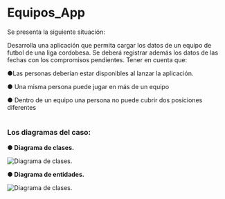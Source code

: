 # Equipos_App

Se presenta la siguiente situación:

 Desarrolla una aplicación que permita cargar los datos de un equipo de futbol de una liga cordobesa. Se deberá registrar además los datos de las fechas con los compromisos pendientes. Tener en cuenta que:

●Las personas deberían estar disponibles al lanzar la aplicación.

● Una misma persona puede jugar en más de un equipo

● Dentro de un equipo una persona no puede cubrir dos posiciones
diferentes

#
 
### Los diagramas del caso:

**● Diagrama de clases.**

![Diagrama de clases.](https://github.com/claudio-joner/Equipos_App/blob/master/Imagenes/Diagrama_de_Clases.png)


**● Diagrama de entidades.** 

![Diagrama de clases.](https://github.com/claudio-joner/Equipos_App/blob/master/Imagenes/Diagrama_de_Entidades.png)
